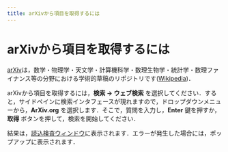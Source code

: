```yaml
---
title: arXivから項目を取得するには
---
```


# arXivから項目を取得するには

[arXiv](https://arxiv.org/)は，数学・物理学・天文学・計算機科学・数理生物学・統計学・数理ファイナンス等の分野における学術的草稿のリポジトリです([Wikipedia](https://ja.wikipedia.org/wiki/ArXiv))．

arXivから項目を取得するには，**検索 → ウェブ検索** を選択してください．すると，サイドペインに検索インタフェースが現れますので，ドロップダウンメニューから，**ArXiv.org** を選択します．そこで，質問を入力し，**Enter** 鍵を押すか，**取得** ボタンを押して，検索を開始してください．

結果は，[読込検査ウィンドウ](ImportInspectionDialog)に表示されます．エラーが発生した場合には，ポップアップに表示されます．
